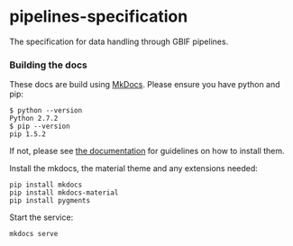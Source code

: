 # pipelines-specification
The specification for data handling through GBIF pipelines.


### Building the docs

These docs are build using [MkDocs](https://www.mkdocs.org/).  Please ensure you have python and pip:
```
$ python --version
Python 2.7.2
$ pip --version
pip 1.5.2
```

If not, please see [the documentation](https://www.mkdocs.org/) for guidelines on how to install them.

Install the mkdocs, the material theme and any extensions needed:
```
pip install mkdocs
pip install mkdocs-material
pip install pygments
```

Start the service:
```
mkdocs serve
```


